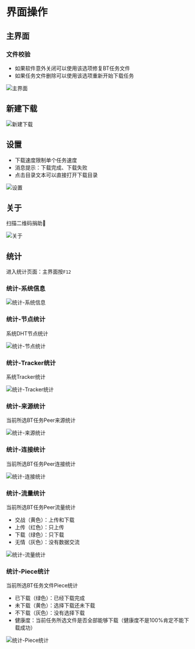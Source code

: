 # 界面操作

## 主界面

### 文件校验

* 如果软件意外关闭可以使用该选项修复BT任务文件
* 如果任务文件删除可以使用该选项重新开始下载任务

![主界面](.//gui/main.png "主界面")

## 新建下载

![新建下载](.//gui/build.png "新建下载")

## 设置

* 下载速度限制单个任务速度
* 消息提示：下载完成、下载失败
* 点击目录文本可以直接打开下载目录

![设置](.//gui/setting.png "设置")

## 关于

扫描二维码捐助🐒

![关于](.//gui/about.png "关于")

## 统计

进入统计页面：主界面按`F12`

### 统计-系统信息

![统计-系统信息](.//gui/statistics-system.png "统计-系统信息")

### 统计-节点统计

系统DHT节点统计

![统计-节点统计](.//gui/statistics-node.png "统计-节点统计")

### 统计-Tracker统计

系统Tracker统计

![统计-Tracker统计](.//gui/statistics-tracker.png "统计-Tracker统计")

### 统计-来源统计

当前所选BT任务Peer来源统计

![统计-来源统计](.//gui/statistics-source.png "统计-来源统计")

### 统计-连接统计

当前所选BT任务Peer连接统计

![统计-连接统计](.//gui/statistics-connect.png "统计-连接统计")

### 统计-流量统计

当前所选BT任务Peer流量统计

* 交战（黄色）：上传和下载
* 上传（红色）：只上传
* 下载（绿色）：只下载
* 无情（灰色）：没有数据交流

![统计-流量统计](.//gui/statistics-traffic.png "统计-流量统计")

### 统计-Piece统计

当前所选BT任务文件Piece统计

* 已下载（绿色）：已经下载完成
* 未下载（黄色）：选择下载还未下载
* 不下载（灰色）：没有选择下载
* 健康度：当前任务所选文件是否全部能够下载（健康度不是100%肯定不能下载成功）

![统计-Piece统计](.//gui/statistics-piece.png "统计-Piece统计")
